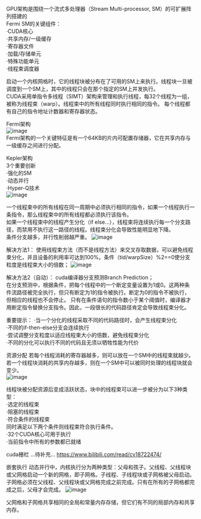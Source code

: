 GPU架构是围绕一个流式多处理器（Stream Multi-processor, SM）的可扩展阵列搭建的  
Fermi SM的关键组件：  
·CUDA核心  
·共享内存/一级缓存  
·寄存器文件  
·加载/存储单元  
·特殊功能单元  
·线程束调度器  

启动一个内核网格时，它的线程块被分布在了可用的SM上来执行。线程块一旦被调度到一个SM上，其中的线程只会在那个指定的SM上并发执行。  
CUDA采用单指令多线程（SIMT）架构来管理和执行线程，每32个线程为一组，被称为线程束（warp）。线程束中的所有线程同时执行相同的指令。
每个线程都有自己的指令地址计数器和寄存器状态。

Fermi架构  
![image](https://github.com/wustjie/cuda/assets/34996802/1570f69e-a37d-425b-a1b4-789b75f98a99)  
Fermi架构的一个关键特征是有一个64KB的片内可配置存储器，它在共享内存与一级缓存之间进行分配。  

Kepler架构  
3个重要创新  
·强化的SM  
·动态并行  
·Hyper-Q技术  
![image](https://github.com/wustjie/cuda/assets/34996802/6c7fb71d-6b66-435e-8e18-1f7714cc04fc)  

一个线程束中的所有线程在同一周期中必须执行相同的指令，如果一个线程执行一条指令，那么线程束中的所有线程都必须执行该指令。  
如果一个线程束中的线程产生分化（if else...），线程束将连续执行每一个分支路径，而禁用不执行这一路径的线程。线程束分化会导致性能明显地下降。  
条件分支越多，并行性削弱越严重。
![image](https://github.com/wustjie/cuda/assets/34996802/8e33a6b8-9117-439a-9fa3-b5ed84a9643e)  

解决方法1：
使用线程束方法（而不是线程方法）来交叉存取数据，可以避免线程束分化，并且设备的利用率可达到100%。条件（tid/warpSize）%2==0使分支粒度是线程束大小的倍数；
![image](https://github.com/wustjie/cuda/assets/34996802/eb415704-d61f-43f1-897c-aba40b56acda)

解决方法2（自动）：
cuda编译器分支预测Branch Prediction；  
在分支预测中，根据条件，把每个线程中的一个断定变量设置为1或0。这两种条件流路径被完全执行，但只有断定为1的指令被执行。断定为0的指令不被执行，但相应的线程也不会停止。
只有在条件语句的指令数小于某个阈值时，编译器才用断定指令替换分支指令。因此，一段很长的代码路径肯定会导致线程束分化。

重要提示：
·当一个分化的线程采取不同的代码路径时，会产生线程束分化  
·不同的if-then-else分支会连续执行  
·尝试调整分支粒度以适应线程束大小的倍数，避免线程束分化  
·不同的分化可以执行不同的代码且无须以牺牲性能为代价  

资源分配
若每个线程消耗的寄存器越多，则可以放在一个SM中的线程束就越少。  
若一个线程块消耗的共享内存越多，则在一个SM中可以被同时处理的线程块就会变少。  
![image](https://github.com/wustjie/cuda/assets/34996802/1f807090-0f25-4be6-80c2-6e952cfa69db)

线程块被分配资源后变成活跃状态，块中的线程束可以进一步被分为以下3种类型：  
·选定的线程束  
·阻塞的线程束  
·符合条件的线程束  
同时满足以下两个条件则线程束符合执行条件。  
·32个CUDA核心可用于执行  
·当前指令中所有的参数都已就绪  

cuda栅栏
...待补充...
https://www.bilibili.com/read/cv18722474/

嵌套执行
动态并行中，内核执行分为两种类型：父母和孩子。父线程、父线程块或父网格启动一个新的网格，即子网格。子线程、子线程块或子网格被父母启动。子网格必须在父线程、父线程块或父网格完成之前完成。只有在所有的子网格都完成之后，父母才会完成。
![image](https://github.com/wustjie/cuda/assets/34996802/3c54393c-7315-4fbb-b2ad-3975bd1232d4)  

父网格和子网格共享相同的全局和常量内存存储，但它们有不同的局部内存和共享内存。
